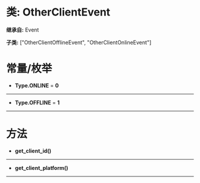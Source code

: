 # 类: OtherClientEvent  
  
**继承自:** Event  
  
**子类:** ["OtherClientOfflineEvent", "OtherClientOnlineEvent"]  
  
# 常量/枚举  
  
- **Type.ONLINE** = **0**  
  
---  
  
- **Type.OFFLINE** = **1**  
  
---  
  
# 方法 
  
- **get_client_id()**  
  
---  
  
- **get_client_platform()**  
  
---  
  

